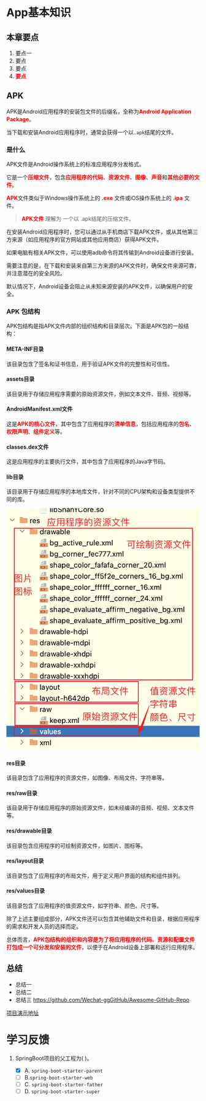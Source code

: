 # App基本知识
## 本章要点
1. 要点一
1. 要点
1. 要点
1. **要点**

## APK


APK是Android应用程序的安装包文件的后缀名，全称为**Android Application Package**。

当下载和安装Android应用程序时，通常会获得一个以`.apk`结尾的文件。

### 是什么

APK文件是Android操作系统上的标准应用程序分发格式。

它是一个**压缩文件**，包含**应用程序的代码**、**资源文件**、**图像**、**声音**和**其他必要的文件**。

**APK**文件类似于Windows操作系统上的 **.exe** 文件或iOS操作系统上的 **.ipa** 文件。

>**APK文件** 理解为 一个以 .apk结尾的压缩文件。

在安装Android应用程序时，您可以通过从手机商店下载APK文件，或从其他第三方来源（如应用程序的官方网站或其他应用商店）获得APK文件。

如果电脑有相关APK文件，可以使用adb命令将其传输到Android设备进行安装。

需要注意的是，在下载和安装来自第三方来源的APK文件时，确保文件来源可靠，并注意潜在的安全风险。

默认情况下，Android设备会阻止从未知来源安装的APK文件，以确保用户的安全。


### APK 包结构

APK包结构是指APK文件内部的组织结构和目录层次。下面是APK包的一般结构：

#### META-INF目录

该目录包含了签名和证书信息，用于验证APK文件的完整性和可信性。

#### assets目录

该目录用于存储应用程序需要的原始资源文件，例如文本文件、音频、视频等。



#### AndroidManifest.xml文件

这是**APK的核心文件**，其中包含了应用程序的**清单信息**，包括应用程序的**包名**、**权限声明**、**组件定义**等。

#### classes.dex文件

这是应用程序的主要执行文件，其中包含了应用程序的Java字节码。

#### lib目录

该目录用于存储应用程序的本地库文件，针对不同的CPU架构和设备类型提供不同的库。


![](assets/20230522120151.png)

#### res目录

该目录包含了应用程序的资源文件，如图像、布局文件、字符串等。

#### res/raw目录

该目录用于存储应用程序的原始资源文件，如未经编译的音频、视频、文本文件等。

#### res/drawable目录

该目录包含应用程序的可绘制资源文件，如图片、图标等。

#### res/layout目录

该目录包含了应用程序的布局文件，用于定义用户界面的结构和组件排列。

#### res/values目录

该目录包含了应用程序的值资源文件，如字符串、颜色、尺寸等。


除了上述主要组成部分，APK文件还可以包含其他辅助文件和目录，根据应用程序的需求和开发人员的选择而定。

总体而言，**APK包结构的组织和内容是为了将应用程序的代码、资源和配置文件打包成一个可分发和安装的文件**，以便于在Android设备上部署和运行应用程序。

## 总结
- 总结一
- 总结二
- 总结三
https://github.com/Wechat-ggGitHub/Awesome-GitHub-Repo

[项目演示地址](https://github.com/testeru-pro/junit5-demo/tree/main/junit5-basic)


# 学习反馈

1. SpringBoot项目的父工程为( )。

   - [x] A. `spring-boot-starter-parent`
   - [ ] B.`spring-boot-starter-web`
   - [ ] C. `spring-boot-starter-father`
   - [ ] D. `spring-boot-starter-super`
<style>
  strong {
    color: red;
    font-weight: bolder;
  }
  .reveal blockquote {
    font-style: unset;
  }
</style>

